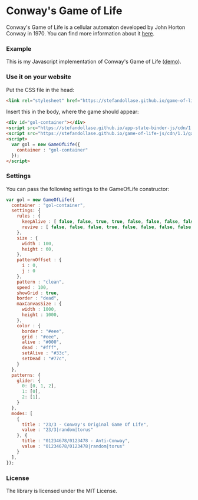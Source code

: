 Conway's Game of Life
===============

Conway's Game of Life is a cellular automaton developed by John Horton Conway in 1970. You can find more information about it [here](https://en.wikipedia.org/wiki/Conway%27s_Game_of_Life).

### Example

This is my Javascript implementation of Conway's Game of Life ([demo](https://stefandollase.github.io/game-of-life-js/)).

### Use it on your website

Put the CSS file in the head:
```html
<link rel="stylesheet" href="https://stefandollase.github.io/game-of-life-js/cdn/1.1/game-of-life-js.css" />
```

Insert this in the body, where the game should appear:
```html
<div id="gol-container"></div>
<script src="https://stefandollase.github.io/app-state-binder-js/cdn/1.1/app-state-binder-js.min.js"></script>
<script src="https://stefandollase.github.io/game-of-life-js/cdn/1.1/game-of-life-js.min.js"></script>
<script>
  var gol = new GameOfLife({
    container : "gol-container"
  });
</script>
```

### Settings

You can pass the following settings to the GameOfLife constructor:

```js
var gol = new GameOfLife({
  container : "gol-container",
  settings: {
    rules : {
      keepAlive : [ false, false, true, true, false, false, false, false, false ],
      revive : [ false, false, false, true, false, false, false, false, false ]
    },
    size : {
      width : 100,
      height : 60,
    },
    patternOffset : {
      i : 0,
      j : 0
    },
    pattern : "clean",
    speed : 100,
    showGrid : true,
    border : "dead",
    maxCanvasSize : {
      width : 1000,
      height : 1000,
    },
    color : {
      border : "#eee",
      grid : "#eee",
      alive : "#000",
      dead : "#fff",
      setAlive : "#33c",
      setDead : "#77c",
    }
  },
  patterns: {
  	glider: {
  	  0: [0, 1, 2],
  	  1: [0],
  	  2: [1],
  	}
  },
  modes: [
    {
      title : "23/3 - Conway's Original Game Of Life",
      value : "23/3|random|torus"
    }, {
      title : "01234678/0123478 - Anti-Conway",
      value : "01234678/0123478|random|torus"
    }
  ],
});
```

### License

The library is licensed under the MIT License.
